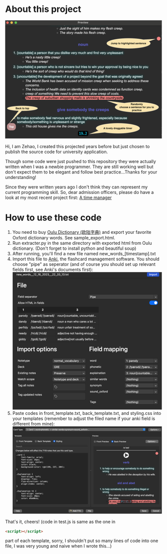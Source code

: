 # About this project

![Demon Screenshot](images/UI.png)

Hi, I am Zehao, I created this projected years before but just chosen to publish the source code for university application.

Though some code were just pushed to this repository they were actually written when I was a newbie programmer. They are still working well but don't expect them to be elegant and follow best practice...Thanks for your understanding!

Since they were written years ago I don't think they can represent my current programming skill. So, dear admission officers, please do have a look at my most recent project first: [A time manager](https://github.com/Pear-sudo/time)

# How to use these code

1. You need to buy [Oulu Dictionary (欧陆字典)](https://dict.eudic.net/) and export your favorite Oxford dictionary words. See sample_export.html.
2. Run extracter.py in the same directory with exported html from Oulu dictionary. (Don't forget to install python and beautiful soup)
3. After running, you'll find a new file named new_words_[timestamp].txt
4. Import this file to [Anki](https://apps.ankiweb.net/), the flashcard management software. You should choose "pipe" as seperator (and of course you should set up relevant fields first, see Anki's documents first): ![Import to Anki](images/anki_import.png)
5. Paste codes in front_template.txt, back_template.txt, and styling.css into your templates (remember to adjust the filed name if your anki field is different from mine):
![Set up your templates](images/setup_templates.png)

That's it, cheers!
(code in test.js is same as the one in
```html
<script></script> 
```
part of each template, sorry, I shouldn't put so many lines of code into one file, I was very young and naive when I wrote this...)